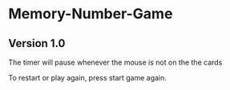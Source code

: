 # Memory-Number-Game
## Version 1.0
The timer will pause whenever the mouse is not on the the cards

To restart or play again, press start game again. 